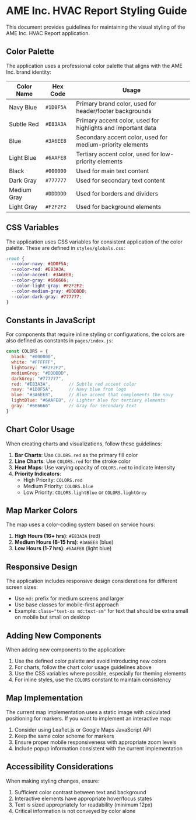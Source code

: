 # AME Inc. HVAC Report Styling Guide

This document provides guidelines for maintaining the visual styling of the AME Inc. HVAC Report application.

## Color Palette

The application uses a professional color palette that aligns with the AME Inc. brand identity:

| Color Name | Hex Code | Usage |
|------------|----------|-------|
| Navy Blue  | `#1D0F5A` | Primary brand color, used for header/footer backgrounds |
| Subtle Red | `#E83A3A` | Primary accent color, used for highlights and important data |
| Blue       | `#3A6EE8` | Secondary accent color, used for medium-priority elements |
| Light Blue | `#6AAFE8` | Tertiary accent color, used for low-priority elements |
| Black      | `#000000` | Used for main text content |
| Dark Gray  | `#777777` | Used for secondary text content |
| Medium Gray| `#DDDDDD` | Used for borders and dividers |
| Light Gray | `#F2F2F2` | Used for background elements |

## CSS Variables

The application uses CSS variables for consistent application of the color palette. These are defined in `styles/globals.css`:

```css
:root {
  --color-navy: #1D0F5A;
  --color-red: #E83A3A;
  --color-accent: #3A6EE8;
  --color-gray: #666666;
  --color-light-gray: #F2F2F2;
  --color-medium-gray: #DDDDDD;
  --color-dark-gray: #777777;
}
```

## Constants in JavaScript

For components that require inline styling or configurations, the colors are also defined as constants in `pages/index.js`:

```javascript
const COLORS = {
  black: "#000000",
  white: "#FFFFFF",
  lightGrey: "#F2F2F2",
  mediumGrey: "#DDDDDD",
  darkGrey: "#777777",
  red: "#E83A3A",       // Subtle red accent color
  navy: "#1D0F5A",      // Navy blue from logo
  blue: "#3A6EE8",      // Blue accent that complements the navy
  lightBlue: "#6AAFE8", // Lighter blue for tertiary elements
  gray: "#666666"       // Gray for secondary text
}
```

## Chart Color Usage

When creating charts and visualizations, follow these guidelines:

1. **Bar Charts**: Use `COLORS.red` as the primary fill color
2. **Line Charts**: Use `COLORS.red` for the stroke color
3. **Heat Maps**: Use varying opacity of `COLORS.red` to indicate intensity
4. **Priority Indicators**:
   - High Priority: `COLORS.red`
   - Medium Priority: `COLORS.blue`
   - Low Priority: `COLORS.lightBlue` or `COLORS.lightGrey`

## Map Marker Colors

The map uses a color-coding system based on service hours:

1. **High Hours (16+ hrs)**: `#E83A3A` (red)
2. **Medium Hours (8-15 hrs)**: `#3A6EE8` (blue)
3. **Low Hours (1-7 hrs)**: `#6AAFE8` (light blue)

## Responsive Design

The application includes responsive design considerations for different screen sizes:

- Use `md:` prefix for medium screens and larger
- Use base classes for mobile-first approach
- Example: `class="text-xs md:text-sm"` for text that should be extra small on mobile but small on desktop

## Adding New Components

When adding new components to the application:

1. Use the defined color palette and avoid introducing new colors
2. For charts, follow the chart color usage guidelines above
3. Use the CSS variables where possible, especially for theming elements
4. For inline styles, use the `COLORS` constant to maintain consistency

## Map Implementation

The current map implementation uses a static image with calculated positioning for markers. If you want to implement an interactive map:

1. Consider using Leaflet.js or Google Maps JavaScript API
2. Keep the same color scheme for markers
3. Ensure proper mobile responsiveness with appropriate zoom levels
4. Include popup information consistent with the current implementation

## Accessibility Considerations

When making styling changes, ensure:

1. Sufficient color contrast between text and background
2. Interactive elements have appropriate hover/focus states
3. Text is sized appropriately for readability (minimum 12px)
4. Critical information is not conveyed by color alone
